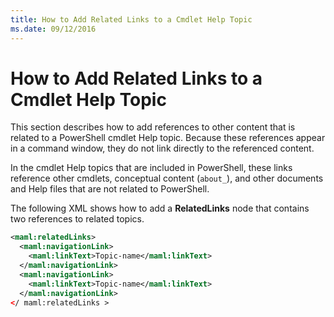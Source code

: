 ```yaml
---
title: How to Add Related Links to a Cmdlet Help Topic
ms.date: 09/12/2016
---
```

# How to Add Related Links to a Cmdlet Help Topic

This section describes how to add references to other content that is related to a PowerShell cmdlet
Help topic. Because these references appear in a command window, they do not link directly to the
referenced content.

In the cmdlet Help topics that are included in PowerShell, these links reference other cmdlets,
conceptual content (`about_`), and other documents and Help files that are not related to
PowerShell.

The following XML shows how to add a **RelatedLinks** node that contains two references to related
topics.

```xml
<maml:relatedLinks>
  <maml:navigationLink>
    <maml:linkText>Topic-name</maml:linkText>
  </maml:navigationLink>
  <maml:navigationLink>
    <maml:linkText>Topic-name</maml:linkText>
  </maml:navigationLink>
</ maml:relatedLinks >
```
